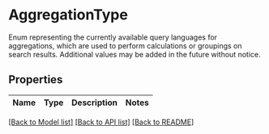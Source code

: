 # AggregationType

Enum representing the currently available query languages for aggregations, which are used to perform calculations or groupings on search results.  Additional values may be added in the future without notice. 

## Properties
Name | Type | Description | Notes
------------ | ------------- | ------------- | -------------

[[Back to Model list]](../README.md#documentation-for-models) [[Back to API list]](../README.md#documentation-for-api-endpoints) [[Back to README]](../README.md)


